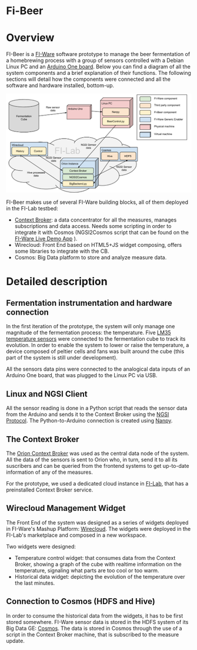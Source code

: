 Fi-Beer
=======

# Overview
FI-Beer is a [FI-Ware](http://edu.fi-ware.eu/course/index.php) software prototype to manage the beer fermentation of a homebrewing process with a group of sensors controlled with a Debian Linux PC and an [Arduino One board](http://arduino.cc/en/Main/arduinoBoardUno). Below you can find a diagram of all the system components and a brief explanation of their functions. The following sections will detail how the components were connected and all the software and hardware installed, bottom-up.

![FI-Beer overview](img/Overview.png)

FI-Beer makes use of several FI-Ware building blocks, all of them deployed in the FI-Lab testbed:
* [Context Broker](http://catalogue.fi-ware.eu/enablers/publishsubscribe-context-broker-orion-context-broker): a data concentrator for all the measures, manages subscriptions and data access. Needs some scripting in order to integrate it with Cosmos (NGSI2Cosmos script that can be found on the [FI-Ware Live Demo App](https://github.com/telefonicaid/fiware-livedemoapp) ).  
* Wirecloud: Front End based on HTML5+JS widget composing, offers some libraries to integrate with the CB. 
* Cosmos: Big Data platform to store and analyze measure data.

# Detailed description

## Fermentation instrumentation and hardware connection

In the first iteration of the prototype, the system will only manage one magnitude of the fermentation process: the temperature. Five [LM35 temperature sensors](http://www.ti.com/lit/ds/symlink/lm35.pdf) were connected to the fermentation cube to track its evolution. In order to enable the system to lower or raise the temperature, a device composed of peltier cells and fans was built around the cube (this part of the system is still under development).

All the sensors data pins were connected to the analogical data inputs of an Arduino One board, that was plugged to the Linux PC via USB. 

## Linux and NGSI Client

All the sensor reading is done in a Python script that reads the sensor data from the Arduino and sends it to the Context Broker using the [NGSI Protocol](http://forge.fi-ware.eu/plugins/mediawiki/wiki/fiware/index.php/OMA_NGSI_10). The Python-to-Arduino connection is created using [Nanpy](https://github.com/nanpy). 

## The Context Broker

The [Orion Context Broker](https://forge.fi-ware.eu/plugins/mediawiki/wiki/fiware/index.php/Publish/Subscribe_Broker_-_Orion_Context_Broker_-_User_and_Programmers_Guide#Query_Context_operation) was used as the central data node of the system. All the data of the sensors is sent to Orion who, in turn, send it to all its suscribers and can be queried from the frontend systems to get up-to-date information of any of the measures.

For the prototype, we used a dedicated cloud instance in [FI-Lab](http://lab.fi-ware.eu/), that has a preinstalled Context Broker service. 

## Wirecloud Management Widget
The Front End of the system was designed as a series of widgets deployed in FI-Ware's Mashup Platform: [Wirecloud](http://conwet.fi.upm.es/wirecloud/). The widgets were deployed in the FI-Lab's marketplace and composed in a new workspace.

Two widgets were designed:
* Temperature control widget: that consumes data from the Context Broker, showing a graph of the cube with realtime information on the temperature, signaling what parts are too cool or too warm.
* Historical data widget: depicting the evolution of the temperature over the last minutes.

## Connection to Cosmos (HDFS and Hive)

In order to consume the historical data from the widgets, it has to be first stored somewhere. FI-Ware sensor data is stored in the HDFS system of its Big Data GE: [Cosmos](http://catalogue.fi-ware.eu/enablers/bigdata-analysis-cosmos). The data is stored in Cosmos through the use of a script in the Context Broker machine, that is subscribed to the measure update.
